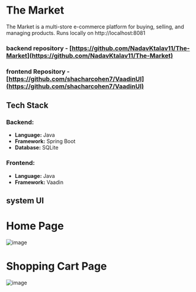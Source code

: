 # The Market

The Market is a multi-store e-commerce platform for buying, selling, and managing products. 
Runs locally on http://localhost:8081

### backend repository - [https://github.com/NadavKtalav11/The-Market](https://github.com/NadavKtalav11/The-Market)
### frontend Repository - [https://github.com/shacharcohen7/VaadinUI](https://github.com/shacharcohen7/VaadinUI)

## Tech Stack
### Backend:
- **Language:** Java
- **Framework:** Spring Boot
- **Database:** SQLite

### Frontend:
- **Language:** Java
- **Framework:** Vaadin


## system UI
# Home Page
![image](https://github.com/user-attachments/assets/784dd6ea-824e-4498-8dc7-cf98707f82bb)

# Shopping Cart Page
![image](https://github.com/user-attachments/assets/e0499e76-945e-426f-8b00-cd8ac0b25b10)
